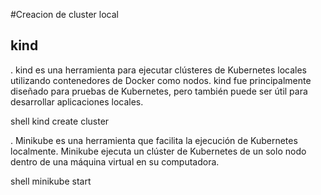 #Creacion de cluster local

## kind

. kind es una herramienta para ejecutar clústeres de Kubernetes locales utilizando contenedores de Docker como nodos. kind fue principalmente diseñado para pruebas de Kubernetes, pero también puede ser útil para desarrollar aplicaciones locales.

shell
kind create cluster

. Minikube es una herramienta que facilita la ejecución de Kubernetes localmente. Minikube ejecuta un clúster de Kubernetes de un solo nodo dentro de una máquina virtual en su computadora.

shell
minikube start